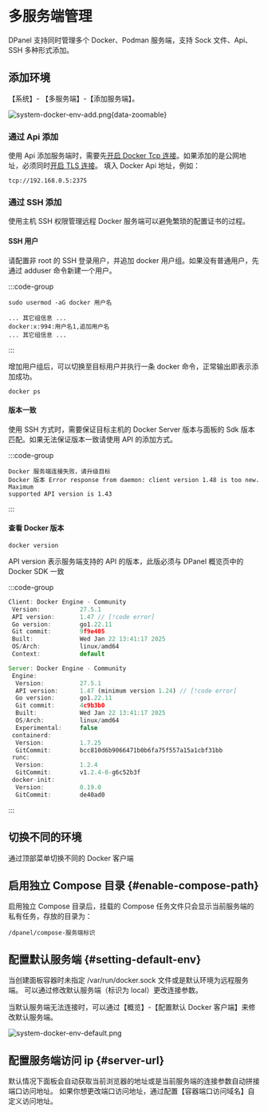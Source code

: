 # 多服务端管理

DPanel 支持同时管理多个 Docker、Podman 服务端，支持 Sock 文件、Api、SSH 多种形式添加。

## 添加环境

【系统】- 【多服务端】-【添加服务端】。

![system-docker-env-add.png](https://cdn.w7.cc/dpanel/system-docker-env-add.png?t=7){data-zoomable}

### 通过 Api 添加

使用 Api 添加服务端时，需要先[开启 Docker Tcp 连接](/manual/system-env-tcp)。如果添加的是公网地址，必须同时[开启 TLS 连接](/manual/system-env-tcp#tls)。
填入 Docker Api 地址，例如：

```
tcp://192.168.0.5:2375
```

### 通过 SSH 添加

使用主机 SSH 权限管理远程 Docker 服务端可以避免繁琐的配置证书的过程。

#### SSH 用户

请配置非 root 的 SSH 登录用户，并追加 docker 用户组。如果没有普通用户，先通过 adduser 命令新建一个用户。

:::code-group
```shell [追加用户组]
sudo usermod -aG docker 用户名
```

```shell [编辑/etc/group文件]
... 其它组信息 ...
docker:x:994:用户名1,追加用户名
... 其它组信息 ...
```
:::

增加用户组后，可以切换至目标用户并执行一条 docker 命令，正常输出即表示添加成功。

```
docker ps
```

#### 版本一致

使用 SSH 方式时，需要保证目标主机的 Docker Server 版本与面板的 Sdk 版本匹配。如果无法保证版本一致请使用 API 的添加方式。

:::code-group
```shell [版本不匹配错误信息]
Docker 服务端连接失败，请升级目标
Docker 版本 Error response from daemon: client version 1.48 is too new. Maximum
supported API version is 1.43
```
:::

#### 查看 Docker 版本

```shell
docker version
```

API version 表示服务端支持的 API 的版本，此版必须与 DPanel 概览页中的 Docker SDK 一致

:::code-group
```js [输出]
Client: Docker Engine - Community 
 Version:           27.5.1
 API version:       1.47 // [!code error]
 Go version:        go1.22.11
 Git commit:        9f9e405
 Built:             Wed Jan 22 13:41:17 2025
 OS/Arch:           linux/amd64
 Context:           default

Server: Docker Engine - Community
 Engine:
  Version:          27.5.1
  API version:      1.47 (minimum version 1.24) // [!code error]
  Go version:       go1.22.11
  Git commit:       4c9b3b0
  Built:            Wed Jan 22 13:41:17 2025
  OS/Arch:          linux/amd64
  Experimental:     false
 containerd:
  Version:          1.7.25
  GitCommit:        bcc810d6b9066471b0b6fa75f557a15a1cbf31bb
 runc:
  Version:          1.2.4
  GitCommit:        v1.2.4-0-g6c52b3f
 docker-init:
  Version:          0.19.0
  GitCommit:        de40ad0
```
:::



## 切换不同的环境

通过顶部菜单切换不同的 Docker 客户端

## 启用独立 Compose 目录 {#enable-compose-path}

启用独立 Compose 目录后，挂载的 Compose 任务文件只会显示当前服务端的私有任务，存放的目录为：

```shell
/dpanel/compose-服务端标识
```

## 配置默认服务端 {#setting-default-env}

当创建面板容器时未指定 /var/run/docker.sock 文件或是默认环境为远程服务端。
可以通过修改默认服务端（标识为 local）更改连接参数。

当默认服务端无法连接时，可以通过【概览】-【配置默认 Docker 客户端】来修改默认服务端。

![system-docker-env-default.png](https://cdn.w7.cc/dpanel/system-docker-env-default.png)

## 配置服务端访问 ip {#server-url}

默认情况下面板会自动获取当前浏览器的地址或是当前服务端的连接参数自动拼接端口访问地址。
如果你想更改端口访问地址，通过配置【容器端口访问域名】自定义访问地址。